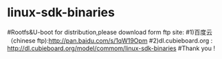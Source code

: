 linux-sdk-binaries
==================
#Rootfs&U-boot for  distribution,please download form ftp site:
#1)百度云（chinese ftp):http://pan.baidu.com/s/1qW19Opm
#2)dl.cubieboard.org : http://dl.cubieboard.org/model/commom/linux-sdk-binaries 
#Thank you ! 
